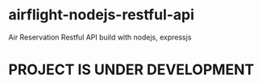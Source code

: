 # airflight-nodejs-restful-api
Air Reservation Restful API build with nodejs, expressjs

# PROJECT IS UNDER DEVELOPMENT
